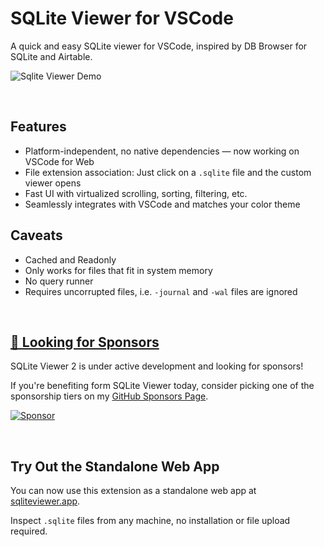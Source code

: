 # SQLite Viewer for VSCode

A quick and easy SQLite viewer for VSCode, inspired by DB Browser for SQLite and Airtable.

![Sqlite Viewer Demo](https://raw.githubusercontent.com/qwtel/sqlite-viewer-vscode/master/documentation/demo.gif)

<br/>

## Features
- Platform-independent, no native dependencies — now working on VSCode for Web
- File extension association: Just click on a `.sqlite` file and the custom viewer opens
- Fast UI with virtualized scrolling, sorting, filtering, etc.
- Seamlessly integrates with VSCode and matches your color theme

## Caveats
- Cached and Readonly
- Only works for files that fit in system memory
- No query runner
- Requires uncorrupted files, i.e. `-journal` and `-wal` files are ignored

<br/>

## [🎀 Looking for Sponsors][ghs]

SQLite Viewer 2 is under active development and looking for sponsors!

If you're benefiting form SQLite Viewer today, consider picking one of the sponsorship tiers on my [GitHub Sponsors Page][ghs].

[![Sponsor](https://img.shields.io/badge/qwtel-GitHub%20Sponsors-ff69b4?style=flat-square)][ghs]

<br/>

## Try Out the Standalone Web App

You can now use this extension as a standalone web app at [sqliteviewer.app][ref].

Inspect `.sqlite` files from any machine, no installation or file upload required.

[ref]: https://sqliteviewer.app
[ghs]: https://github.com/sponsors/qwtel
